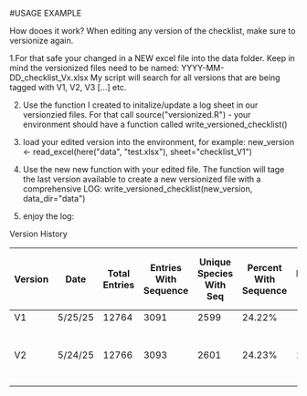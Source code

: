 #USAGE EXAMPLE


How dooes it work?
When editing any version of the checklist, make sure to versionize again.

1.For that safe your changed in a NEW excel file into the data folder.
Keep in mind the versionized files need to be named: YYYY-MM-DD_checklist_Vx.xlsx
My script will search for all versions that are being tagged with V1, V2, V3 [...] etc.

2. Use the function I created to initalize/update a log sheet in our versionzied files.
For that call source("versionized.R") - your environment should have a function called write_versioned_checklist()

4. load your edited version into the environment, for example:
new_version <- read_excel(here("data", "test.xlsx"), sheet="checklist_V1")

6. Use the new new function with your edited file.
The function will tage the last version available to create a new versionized file with a comprehensive LOG:
write_versioned_checklist(new_version, data_dir="data")

7. enjoy the log:

Version History

| Version | Date    | Total Entries | Entries With Sequence | Unique Species With Seq | Percent With Sequence | Δ Entries With Seq | Δ Unique Spp With Seq | Δ Percent With Seq | Summary                                                       |
|---------|---------|---------------|-----------------------|-------------------------|-----------------------|--------------------|-----------------------|--------------------|---------------------------------------------------------------|
| V1      | 5/25/25 | 12764         | 3091                  | 2599                    | 24.22%                |                    |                       |                    |                                                               |
| V2      | 5/24/25 | 12766         | 3093                  | 2601                    | 24.23%                | 2                  | 2                     | 0.01%              | 2 species added; 2 sequences added; Pct Δ: 0.01%              |
